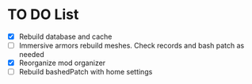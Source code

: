 # TO DO List

- [X] Rebuild database and cache
- [ ] Immersive armors rebuild meshes. Check records and bash patch as needed
- [X] Reorganize mod organizer
- [ ] Rebuild bashedPatch with home settings
